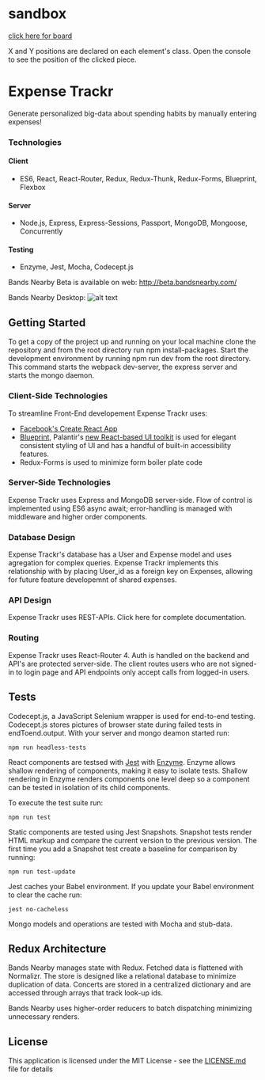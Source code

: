 # sandbox

[click here for board](https://jenjwong.github.io/sandbox/)

X and Y positions are declared on each element's class. Open the console to see the position of the clicked piece.



# Expense Trackr
Generate personalized big-data about spending habits by manually entering expenses!

### Technologies

#### Client
* ES6, React, React-Router, Redux, Redux-Thunk, Redux-Forms, Blueprint, Flexbox

#### Server
* Node.js, Express, Express-Sessions, Passport, MongoDB, Mongoose, Concurrently

#### Testing
* Enzyme, Jest, Mocha, Codecept.js

Bands Nearby Beta is available on web: http://beta.bandsnearby.com/

Bands Nearby Desktop:
![alt text](https://github.com/jenjwong/bands-nearby/blob/development/css/images/desktop.png "Bands Nearby Desktop")

## Getting Started

To get a copy of the project up and running on your local machine clone the repository and from the root directory run npm install-packages. Start the development environment by running npm run dev from the root directory. This command starts the webpack dev-server, the express server and starts the mongo daemon.

### Client-Side Technologies
To streamline Front-End developement Expense Trackr uses:

* [Facebook's Create React App](https://github.com/facebookincubator/create-react-app)
* [Blueprint](http://blueprintjs.com/), Palantir's [new React-based UI toolkit](https://medium.com/@palantir/scaling-product-design-with-blueprint-25492827bb4a) is used for elegant consistent styling of UI and has a handful of built-in accessibility features.
* Redux-Forms is used to minimize form boiler plate code

### Server-Side Technologies
Expense Trackr uses Express and MongoDB server-side.
Flow of control is implemented using ES6 async await; error-handling is managed with middleware and higher order components.

### Database Design
Expense Trackr's database has a User and Expense model and uses agregation for complex queries. Expense Trackr implements this relationship with by placing User_id as a foreign key on Expenses, allowing for future feature developemnt of shared expenses.

### API Design
Expense Trackr uses REST-APIs. Click here for complete documentation.

### Routing
Expense Trackr uses React-Router 4. Auth is handled on the backend and API's are protected server-side. The client routes users who are not signed-in to login page and API endpoints only accept calls from logged-in users.

## Tests

Codecept.js, a JavaScript Selenium wrapper is used for end-to-end testing. Codecept.js stores pictures of browser state during failed tests in endToend.output. With your server and mongo deamon started run:

```
npm run headless-tests
```

React components are testsed with [Jest](https://facebook.github.io/jest/) with [Enzyme](https://github.com/airbnb/enzyme). Enzyme allows shallow rendering of components, making it easy to isolate tests. Shallow rendering in Enzyme renders components one level deep so a component can be tested in isolation of its child components.

To execute the test suite run:
```
npm run test
```

Static components are tested using Jest Snapshots. Snapshot tests render HTML markup and compare the current version to the previous version. The first time you add a Snapshot test create a baseline for comparison by running:

```
npm run test-update
```

Jest caches your Babel environment. If you update your Babel environment to clear the cache run:

```
jest no-cacheless
```
Mongo models and operations are tested with Mocha and stub-data.

## Redux Architecture
Bands Nearby manages state with Redux. Fetched data is flattened with Normalizr. The store is designed like a relational database to minimize duplication of data. Concerts are stored in a centralized dictionary and are accessed through arrays that track look-up ids.

Bands Nearby uses higher-order reducers to batch dispatching minimizing unnecessary renders.


## License

This application is licensed under the MIT License - see the [LICENSE.md](LICENSE.md) file for details

